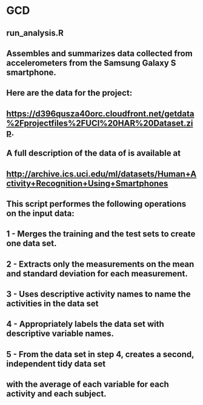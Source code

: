 # GCD
## run_analysis.R ######################################
## Assembles and summarizes data collected from accelerometers from the Samsung Galaxy S smartphone. 
## Here are the data for the project:
##     https://d396qusza40orc.cloudfront.net/getdata%2Fprojectfiles%2FUCI%20HAR%20Dataset.zip. 
## A full description of the data of is available at
##     http://archive.ics.uci.edu/ml/datasets/Human+Activity+Recognition+Using+Smartphones

## This script performes the following operations on the input data:
## 1 - Merges the training and the test sets to create one data set.
## 2 - Extracts only the measurements on the mean and standard deviation for each measurement. 
## 3 - Uses descriptive activity names to name the activities in the data set
## 4 - Appropriately labels the data set with descriptive variable names. 
## 5 - From the data set in step 4, creates a second, independent tidy data set 
##     with the average of each variable for each activity and each subject.

